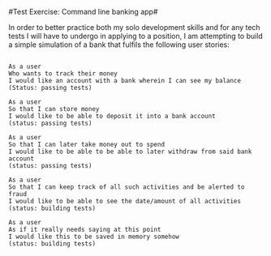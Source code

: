 #Test Exercise: Command line banking app#

In order to better practice both my solo development skills and for any
tech tests I will have to undergo in applying to a position, I am attempting to
build a simple simulation of a bank that fulfils the following user stories:

```

As a user
Who wants to track their money
I would like an account with a bank wherein I can see my balance
(Status: passing tests)

As a user
So that I can store money
I would like to be able to deposit it into a bank account
(status: passing tests)

As a user
So that I can later take money out to spend
I would like to be able to be able to later withdraw from said bank account
(status: passing tests)

As a user
So that I can keep track of all such activities and be alerted to fraud
I would like to be able to see the date/amount of all activities
(status: building tests)

As a user
As if it really needs saying at this point
I would like this to be saved in memory somehow
(status: building tests)
```
